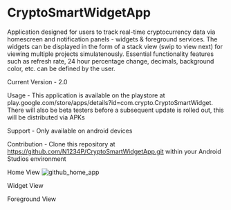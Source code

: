 # CryptoSmartWidgetApp

Application designed for users to track real-time cryptocurrency data via homescreen and notification panels - widgets & foreground services. The widgets can
be displayed in the form of a stack view (swip to view next) for viewing multiple projects simulatenously. Essential functionality features such as refresh rate, 
24 hour percentage change, decimals, background color, etc. can be defined by the user. 



Current Version - 2.0



Usage - This application is available on the playstore at play.google.com/store/apps/details?id=com.crypto.CryptoSmartWidget. There will also be beta testers before a subsequent update is rolled out, this will be distributed via APKs



Support - Only available on android devices



Contribution - Clone this repository at https://github.com/N1234P/CryptoSmartWidgetApp.git within your Android Studios environment


Home View
![github_home_app](https://user-images.githubusercontent.com/84159240/199378362-7053f99c-5c78-49e2-8020-cbbb0cb78d33.png)

Widget View


Foreground View

